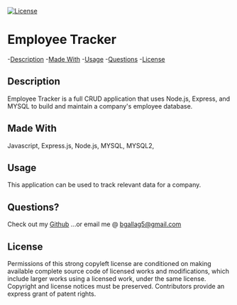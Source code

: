  [![License](https://img.shields.io/badge/License-GPLv3-blue.svg)](https://www.gnu.org/licenses/gpl-3.0.html)


 # Employee Tracker

  -[Description](#description)
  -[Made With](#made&nbspwith)
  -[Usage](#usage)
  -[Questions](#questions)
  -[License](#license)

  ## Description  
  Employee Tracker is a full CRUD application that uses Node.js, Express, and MYSQL to build and maintain a company's employee database.     
  
  ## Made With
  Javascript, Express.js, Node.js, MYSQL, MYSQL2, 

  ## Usage 
  This application can be used to track relevant data for a company.  

  ## Questions?
  Check out my [Github](https://github.com/Bgallag5)
  ...or email me @ bgallag5@gmail.com

  ## License  
  
  Permissions of this strong copyleft license are conditioned on making available complete source code of licensed works and modifications, which include larger works using a licensed work, under the same license. Copyright and license notices must be preserved. Contributors provide an express grant of patent rights.
